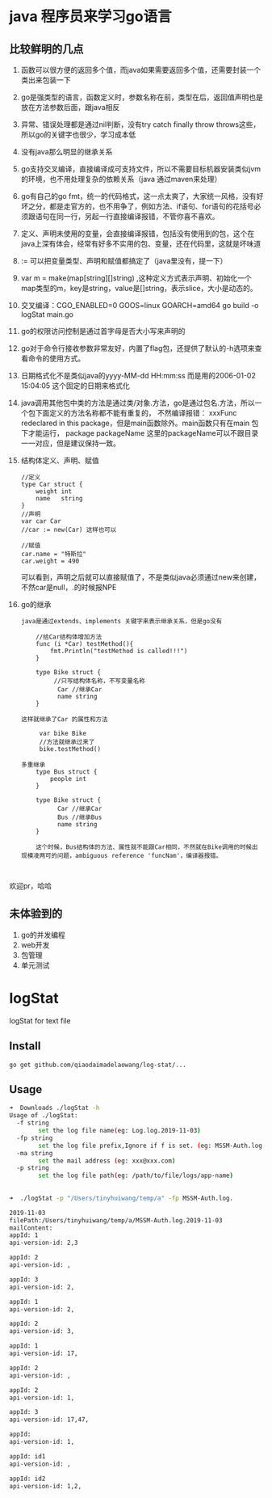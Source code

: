 # java 程序员来学习go语言


## 比较鲜明的几点

1. 函数可以很方便的返回多个值，而java如果需要返回多个值，还需要封装一个类出来包装一下
1. go是强类型的语言，函数定义时，参数名称在前，类型在后，返回值声明也是放在方法参数后面，跟java相反
1. 异常、错误处理都是通过nil判断，没有try catch finally throw throws这些，所以go的关键字也很少，学习成本低
1. 没有java那么明显的继承关系 
1. go支持交叉编译，直接编译成可支持文件，所以不需要目标机器安装类似jvm的环境，也不用处理复杂的依赖关系（java 通过maven来处理）
1. go有自己的go fmt，统一的代码格式，这一点太爽了，大家统一风格，没有好坏之分，都是走官方的，也不用争了，例如方法、if语句、for语句的花括号必须跟语句在同一行，另起一行直接编译报错，不管你喜不喜欢。
1. 定义、声明未使用的变量，会直接编译报错，包括没有使用到的包，这个在java上深有体会，经常有好多不实用的包、变量，还在代码里，这就是坏味道
1. := 可以把变量类型、声明和赋值都搞定了（java里没有，提一下）
1. var m = make(map[string][]string) ,这种定义方式表示声明、初始化一个map类型的m，key是string，value是[]string，表示slice，大小是动态的。
1. 交叉编译：CGO_ENABLED=0 GOOS=linux GOARCH=amd64 go build -o logStat main.go
1. go的权限访问控制是通过首字母是否大小写来声明的
1. go对于命令行接收参数非常友好，内置了flag包，还提供了默认的-h选项来查看命令的使用方式。
1. 日期格式化不是类似java的yyyy-MM-dd HH:mm:ss 而是用的2006-01-02 15:04:05 这个固定的日期来格式化
1. java调用其他包中类的方法是通过类/对象.方法，go是通过包名.方法，所以一个包下面定义的方法名称都不能有重复的，
   不然编译报错： xxxFunc redeclared in this package，但是main函数除外。main函数只有在main 包下才能运行，
   package packageName
   这里的packageName可以不跟目录一一对应，但是建议保持一致。
1. 结构体定义、声明、赋值
    ```
    //定义
    type Car struct {
        weight int
        name   string
    }
    //声明
    var car Car
    //car := new(Car) 这样也可以
    
    //赋值
    car.name = "特斯拉"
    car.weight = 490
    ```
    可以看到，声明之后就可以直接赋值了，不是类似java必须通过new来创建，不然car是null，.的时候报NPE
    
1. go的继承
    ```
    java是通过extends、implements 关键字来表示继承关系，但是go没有
    
        //给Car结构体增加方法
        func (i *Car) testMethod(){
            fmt.Println("testMethod is called!!!")
        }
    
        type Bike struct {
             //只写结构体名称，不写变量名称
              Car //继承Car
              name string
        }
     
    这样就继承了Car 的属性和方法
     
         var bike Bike
         //方法就继承过来了
         bike.testMethod()
         
    多重继承
        type Bus struct {
            people int
        }
        
        type Bike struct {
              Car //继承Car
              Bus //继承Bus
              name string
        }
        
        这个时候，Bus结构体的方法、属性就不能跟Car相同，不然就在Bike调用的时候出现模凌两可的问题，ambiguous reference 'funcNam'，编译器报错。
        
         
    
    ```


欢迎pr，哈哈

## 未体验到的

1. go的并发编程
1. web开发
1. 包管理
1. 单元测试



# logStat
logStat for text file

## Install

`go get github.com/qiaodaimadelaowang/log-stat/...`

## Usage

```bash
➜  Downloads ./logStat -h
Usage of ./logStat:
  -f string
    	set the log file name(eg: Log.log.2019-11-03)
  -fp string
    	set the log file prefix,Ignore if f is set. (eg: MSSM-Auth.log.) (default "MSSM-Auth.log.")
  -ma string
    	set the mail address (eg: xxx@xxx.com)
  -p string
    	set the log file path(eg: /path/to/file/logs/app-name)
    	
    	
➜  ./logStat -p "/Users/tinyhuiwang/temp/a" -fp MSSM-Auth.log.

2019-11-03
filePath:/Users/tinyhuiwang/temp/a/MSSM-Auth.log.2019-11-03
mailContent:
appId: 1
api-version-id: 2,3

appId: 2
api-version-id: ,

appId: 3
api-version-id: 2,

appId: 1
api-version-id: 2,

appId: 2
api-version-id: 3,

appId: 1
api-version-id: 17,

appId: 2
api-version-id: ,

appId: 2
api-version-id: 1,

appId: 3
api-version-id: 17,47,

appId:
api-version-id: 1,

appId: id1
api-version-id: ,

appId: id2
api-version-id: 1,2,
```